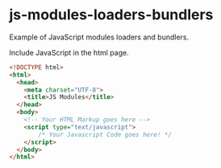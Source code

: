 # js-modules-loaders-bundlers
Example of JavaScript modules loaders and bundlers.

Include JavaScript in the html page.

```html
<!DOCTYPE html>
<html>
  <head>
    <meta charset="UTF-8">
    <title>JS Modules</title>
  </head>
  <body>
    <!-- Your HTML Markup goes here -->
    <script type="text/javascript">
        /* Your Javascript Code goes here! */
    </script>
  </body>
</html>

```
